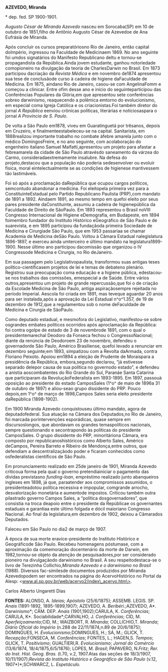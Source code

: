 **AZEVEDO, Miranda**

\* dep. fed. SP 1900-1901.

*Augusto César de Miranda Azevedo* nasceu em Sorocaba(SP) em 10 de
outubro de 1851,filho de Antônio Augusto César de Azevedoe de Ana
Eufrásia de Miranda.

Após concluir os cursos preparatóriosno Rio de Janeiro, então capital
doImpério, ingressou na Faculdade de Medicinaem 1869. No ano seguinte
foi umdos signatários do Manifesto Republicano deItu e tornou-se
propagandista da República.Ainda jovem estudante, ganhou notoriedade
comopioneiro na divulgação da teoria de CharlesDarwin no Brasil. Em 1873
participou dacriação da *Revista Médica* e em novembro de1874 apresentou
sua tese de conclusãode curso à cadeira de higiene daFaculdade de
Medicina. Em 1875, aindano Rio de Janeiro, casou-se com AngelinaFomm e
começou a clinicar. Entre ofim desse ano e início do seguinteparticipou
das Conferências Populares da Glória,em que apresentou sete conferências
sobreo darwinismo, reaquecendo a polêmica emtorno do evolucionismo, em
especial coma Igreja Católica e os criacionistas.Foi também diretor do
jornal *A República* eenviou crônicas políticas, literárias e
noticiosaspara o jornal *A Província de S. Paulo*.

De volta a São Paulo em1878, viveu em Guaratinguetá por trêsanos, depois
em Cruzeiro, e finalmenteestabeleceu-se na capital. Sanitarista, em
1888realizou importante trabalho no combate àfebre amarela junto com o
médico DomingosFreire, e no ano seguinte, com acolaboração do engenheiro
italiano Samuel Malfatti,apresentou um projeto para afastar a
febreamarela da cidade de São Paulo atravésdo saneamento da várzea do
Carmo, consideradaextremamente insalubre. Na defesa do projeto,destacou
que a população não poderia sedesenvolver ou evoluir física, moral
eintelectualmente se as condições de higienese mantivessem tão
lastimáveis.

Foi só após a proclamação daRepública que ocupou cargos políticos,
semcontudo abandonar a medicina. Foi eleitopela primeira vez para a
ConstituinteEstadual pelo Partido Republicano Paulista (PRP),com mandato
de 1891 a 1892. Aindaem 1891, ao mesmo tempo em quefoi eleito por seus
pares presidente daConstituinte, assumiu a cadeira de higienepública da
Faculdade de Direito de SãoPaulo. Em 1893 representou o Brasil noVIII
Congresso Internacional de Higiene eDemografia, em Budapeste, em 1894
foimembro fundador do Instituto Histórico eGeográfico de São Paulo e de
suarevista, e em 1895 participou da fundaçãoda primeira Sociedade de
Medicina e Cirurgiade São Paulo, que em 1953 passariaa se chamar
Academia de Medicina deSão Paulo. Voltou à Câmara Estadual nalegislatura
1896-1897, e exerceu ainda umterceiro e último mandato na
legislatura1899-1900. Nesse último ano participou dacomissão que
organizou o IV Congressode Medicina e Cirurgia, no Rio deJaneiro.

Em sua passagem pelo Legislativopaulista, transformou suas antigas teses
político-científicasem projetos de lei e temas de debateno plenário.
Registrou sua preocupação coma educação e a higiene pública,
edestacou-se nos trabalhos das comissões, emespecial a de Saúde. Entre
vários outros,apresentou um projeto de grande repercussão,que foi o de
criação da Escolade Medicina de São Paulo, antiga aspiraçãosempre
rejeitada no período Imperial. Aescola foi criada em 1891, mas teveque
aguardar 20 anos para ser instalada,após a aprovação da Lei Estadual
n^o^1.357, de 19 de dezembro de 1912,que a regulamentou sob o nome
deFaculdade de Medicina e Cirurgia de SãoPaulo.

Como deputado estadual, e mesmofora do Legislativo, manifestou-se sobre
osgrandes embates políticos ocorridos após aproclamação da República:
foi contra ogolpe de estado de 3 de novembrode 1891, com o qual o
presidentemarechal Deodoro da Fonseca fechou o CongressoNacional; diante
da renúncia de Deodoroem 23 de novembro, defendeu o governadorde São
Paulo, Américo Brasiliense, quefoi levado a renunciar em dezembro
seguinte;em 1893, simpatizou com a Revolta daArmada, contra Floriano
Peixoto. Apoiou em1894 a eleição de Prudente de Moraispara a presidência
da República, embora,segundo declarou, “já estivesse separado delepor
causa de sua política no governodo estado”, e defendeu a anistia
aoscombatentes do Rio Grande do Sul, Paranáe Santa Catarina que
participaram da RevoluçãoFederalista em 1893-1895. Em 1897, passouà
oposição ao presidente do estado CamposSales (1^o^ de maio de 1896a 31
de outubro de 1897) e aliou-seao grupo dissidente do PRP. Pouco
depois,em 1^o^ de março de 1898,Campos Sales seria eleito presidente
daRepública (1898-1902).

Em 1900 Miranda Azevedo conquistouseu último mandato, agora de
deputadofederal. Sua atuação na Câmara dos Deputados,no Rio de Janeiro,
foi marcada porintervenções esporádicas, quase sempre em
discursoslongos, que abordavam os grandes temaspolíticos nacionais,
sempre questionando e secontrapondo às políticas do presidente
CamposSales. O grupo dissidente do PRP, minoritáriona Câmara, era
composto por republicanoshistóricos como Alberto Sales, Américo
deCampos, Pereira Barreto e Ribeiro de Mendonça,entre outros, que
defendiam a descentralizaçãodo poder e ficaram conhecidos como
osfederalistas científicos de São Paulo.

Em pronunciamento realizado em 25de janeiro de 1901, Miranda Azevedo
criticoua forma pela qual o governo pretendiainiciar o pagamento das
dívidas previstasno *funding-loan*, empréstimo realizado junto
abanqueiros ingleses em 1898, já que, paraatender aos compromissos
assumidos, o presidenteadotou política recessiva e impopular, comgrande
arrocho, desvalorização monetária e aumentode impostos. Criticou também
outra pilastrado governo Campos Sales, a “política dosgovernadores”, que
consistia na troca deapoio entre o presidente da Repúblicae os
governantes estaduais e garantiaa este último folgada e dócil maioriano
Congresso Nacional. Ao final da legislatura,em dezembro de 1902, deixou
a Câmarados Deputados.

Faleceu em São Paulo no dia2 de março de 1907.

À época de sua morte eravice-presidente do Instituto Histórico e
Geográficode São Paulo. Recebeu homenagens póstumase, com a aproximação
da comemoração docentenário da morte de Darwin, em 1982,tornou-se objeto
da atenção de pesquisadores,por ser considerado pioneiro na divulgaçãodo
darwinismo no Brasil. A seu respeitodestaca-se o livro de Terezinha
Collichio,*Miranda Azevedo e o darwinismo no Brasil* (1988). Diversos
fac-símilesde documentos produzidos por Miranda Azevedopodem ser
encontrados na página do AcervoHistórico no Portal da Alesp:
\<www.al.sp.gov.br/web/acervo2/index\_acervo.htm\>.

Carlos Alberto Ungaretti Dias

**FONTES:** ALONSO, A. *Ideias*; *Apóstolo* (25/6/1875); ASSEMB. LEGIS.
SP. *Anais* (1891-1892, 1895-1899,1907); AZEVEDO, A.
*Beribéri*.;AZEVEDO, A*. Darwinismo*; CÂM. DEP. *Anais*
(1901,1902);CARULA, K. *Conferências*; CARULA, K*.
Sociabilidade*;CARVALHO, J. *Conferências*; CID, M.
A*perfeiçoamento*;CID, M.; WAIZBORT, R. *Miranda*; COLLICHIO,T.
*Miranda*; *Diário Oficial do Império* (n.288 de 22/11/1874,n.89 de
20/6/1875); DOMINGUES, H. *Evolucionismo*;DOMINGUES, H.; SÁ, M.; GLICK,
T. *Recepção*;FONSECA, M. *Conferências*; FONTES, L.; HAGEN,S. *Tempos*;
GLICK, T. *Positivismo*; GUALTIERI,R. *Evolucionismo*; *Jornal do
Comércio* (13/6/1874, 18/4/1875,6/5/1876); LOPES, M. *Brasil*; PAPAVERO,
N.*Fritz*; *Rer. do Inst. Hist. Geog. Bras.* (t.70, v.2, 1907.Atas das
seções de 18/3/1907, 10/11/1907);*Revista do Instituto Histórico e
Geográfico de São Paulo* (v.12, 1907*)*;SCHWARCZ, L. *Espetáculo.*
